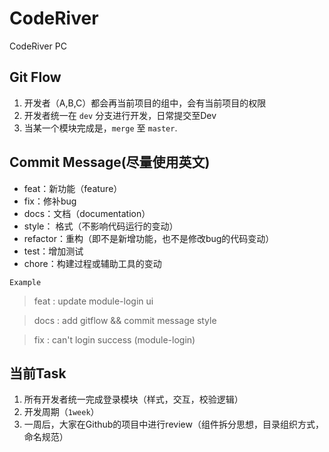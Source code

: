 # CodeRiver

CodeRiver PC


## Git Flow

1. 开发者（A,B,C）都会再当前项目的组中，会有当前项目的权限
2. 开发者统一在 `dev` 分支进行开发，日常提交至Dev
3. 当某一个模块完成是，`merge` 至 `master`.

## Commit Message(尽量使用英文)

- feat：新功能（feature）
- fix：修补bug
- docs：文档（documentation）
- style： 格式（不影响代码运行的变动）
- refactor：重构（即不是新增功能，也不是修改bug的代码变动）
- test：增加测试
- chore：构建过程或辅助工具的变动

`Example`

> feat : update module-login ui

> docs : add gitflow && commit message style

> fix : can't login success (module-login)


## 当前Task

1. 所有开发者统一完成登录模块（样式，交互，校验逻辑）
2. 开发周期（`1week`）
3. 一周后，大家在Github的项目中进行review（组件拆分思想，目录组织方式，命名规范）
